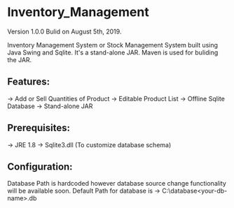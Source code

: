 # Inventory_Management
Version 1.0.0
Bulid on August 5th, 2019.

Inventory Management System or Stock Management System built using Java Swing and Sqlite. It's a stand-alone JAR. Maven is used for buliding the JAR.

## Features:
-> Add or Sell Quantities of Product
-> Editable Product List
-> Offline Sqlite Database
-> Stand-alone JAR

## Prerequisites:
-> JRE 1.8
-> Sqlite3.dll (To customize database schema)

## Configuration:
Database Path is hardcoded however database source change functionality will be available soon.
Default Path for database is -> C:\database\<your-db-name>.db
